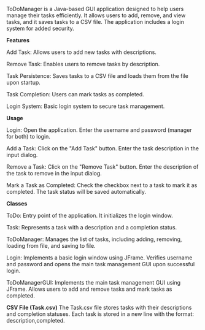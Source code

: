 ToDoManager is a Java-based GUI application designed to help users manage their tasks efficiently. 
It allows users to add, remove, and view tasks, and it saves tasks to a CSV file. The application includes a login system for added security.

**Features**

Add Task: Allows users to add new tasks with descriptions.

Remove Task: Enables users to remove tasks by description.

Task Persistence: Saves tasks to a CSV file and loads them from the file upon startup.

Task Completion: Users can mark tasks as completed.

Login System: Basic login system to secure task management.



**Usage**


Login:
Open the application.
Enter the username and password (manager for both) to login.

Add a Task:
Click on the "Add Task" button.
Enter the task description in the input dialog.

Remove a Task:
Click on the "Remove Task" button.
Enter the description of the task to remove in the input dialog.

Mark a Task as Completed:
Check the checkbox next to a task to mark it as completed.
The task status will be saved automatically.


**Classes**

ToDo:
Entry point of the application. It initializes the login window.

Task:
Represents a task with a description and a completion status.

ToDoManager:
Manages the list of tasks, including adding, removing, loading from file, and saving to file.

Login:
Implements a basic login window using JFrame.
Verifies username and password and opens the main task management GUI upon successful login.

ToDoManagerGUI:
Implements the main task management GUI using JFrame.
Allows users to add and remove tasks and mark tasks as completed.


**CSV File (Task.csv)**
The Task.csv file stores tasks with their descriptions and completion statuses.
Each task is stored in a new line with the format: description,completed.
